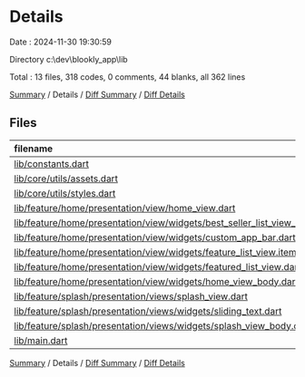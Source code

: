 # Details

Date : 2024-11-30 19:30:59

Directory c:\\dev\\blookly_app\\lib

Total : 13 files,  318 codes, 0 comments, 44 blanks, all 362 lines

[Summary](results.md) / Details / [Diff Summary](diff.md) / [Diff Details](diff-details.md)

## Files
| filename | language | code | comment | blank | total |
| :--- | :--- | ---: | ---: | ---: | ---: |
| [lib/constants.dart](/lib/constants.dart) | Dart | 4 | 0 | 2 | 6 |
| [lib/core/utils/assets.dart](/lib/core/utils/assets.dart) | Dart | 4 | 0 | 1 | 5 |
| [lib/core/utils/styles.dart](/lib/core/utils/styles.dart) | Dart | 25 | 0 | 2 | 27 |
| [lib/feature/home/presentation/view/home_view.dart](/lib/feature/home/presentation/view/home_view.dart) | Dart | 11 | 0 | 3 | 14 |
| [lib/feature/home/presentation/view/widgets/best_seller_list_view_item.dart](/lib/feature/home/presentation/view/widgets/best_seller_list_view_item.dart) | Dart | 66 | 0 | 3 | 69 |
| [lib/feature/home/presentation/view/widgets/custom_app_bar.dart](/lib/feature/home/presentation/view/widgets/custom_app_bar.dart) | Dart | 27 | 0 | 3 | 30 |
| [lib/feature/home/presentation/view/widgets/feature_list_view.item.dart](/lib/feature/home/presentation/view/widgets/feature_list_view.item.dart) | Dart | 19 | 0 | 3 | 22 |
| [lib/feature/home/presentation/view/widgets/featured_list_view.dart](/lib/feature/home/presentation/view/widgets/featured_list_view.dart) | Dart | 19 | 0 | 3 | 22 |
| [lib/feature/home/presentation/view/widgets/home_view_body.dart](/lib/feature/home/presentation/view/widgets/home_view_body.dart) | Dart | 32 | 0 | 3 | 35 |
| [lib/feature/splash/presentation/views/splash_view.dart](/lib/feature/splash/presentation/views/splash_view.dart) | Dart | 11 | 0 | 3 | 14 |
| [lib/feature/splash/presentation/views/widgets/sliding_text.dart](/lib/feature/splash/presentation/views/widgets/sliding_text.dart) | Dart | 23 | 0 | 4 | 27 |
| [lib/feature/splash/presentation/views/widgets/splash_view_body.dart](/lib/feature/splash/presentation/views/widgets/splash_view_body.dart) | Dart | 55 | 0 | 10 | 65 |
| [lib/main.dart](/lib/main.dart) | Dart | 22 | 0 | 4 | 26 |

[Summary](results.md) / Details / [Diff Summary](diff.md) / [Diff Details](diff-details.md)